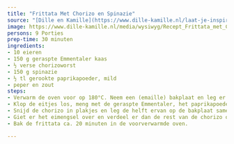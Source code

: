 ```yaml
---
title: "Frittata Met Chorizo en Spinazie"
source: "[Dille en Kamille](https://www.dille-kamille.nl/laat-je-inspireren/recepten/hoofdgerechten/frittata-met-chorizo-en-spinazie/)"
image: https://www.dille-kamille.nl/media/wysiwyg/Recept_Frittata_met_Chorizo.jpg
persons: 9 Porties
prep-time: 30 minuten
ingredients:
- 10 eieren
- 150 g geraspte Emmentaler kaas
- ½ verse chorizoworst
- 150 g spinazie
- ½ tl gerookte paprikapoeder, mild
- peper en zout
steps:
- Verwarm de oven voor op 180°C. Neem een (emaille) bakplaat en leg er bakpapier in.
- Klop de eitjes los, meng met de geraspte Emmentaler, het paprikapoeder en kruid met peper en zout.
- Snijd de chorizo in plakjes en leg de helft ervan op de bakplaat samen met de spinazie.
- Giet er het eimengsel over en verdeel er dan de rest van de chorizo over.
- Bak de frittata ca. 20 minuten in de voorverwarmde oven.

---
```

